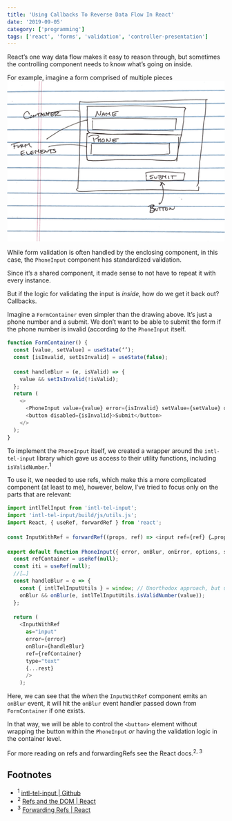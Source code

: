 ```yaml
---
title: 'Using Callbacks To Reverse Data Flow In React'
date: '2019-09-05'
category: ['programming']
tags: ['react', 'forms', 'validation', 'controller-presentation']
---
```


React’s one way data flow makes it easy to reason through, but sometimes the controlling component needs to know what’s going on inside.

For example, imagine a form comprised of multiple pieces
![](./form-sketch.png)

While form validation is often handled by the enclosing component, in this case, the `PhoneInput` component has standardized validation.

Since it’s a shared component, it made sense to not have to repeat it with every instance.

But if the logic for validating the input is _inside_, how do we get it back out? Callbacks.

Imagine a `FormContainer` even simpler than the drawing above. It’s just a phone number and a submit. We don’t want to be able to submit the form if the phone number is invalid (according _to_ the `PhoneInput` itself.

```javascript
function FormContainer() {
  const [value, setValue] = useState(‘’);
  const [isInvalid, setIsInvalid] = useState(false);

  const handleBlur = (e, isValid) => {
    value && setIsInvalid(!isValid);
  };
  return (
    <>
      <PhoneInput value={value} error={isInvalid} setValue={setValue} onBlur={handleBlur} />
      <button disabled={isInvalid}>Submit</button>
    </>
  );
}
```

To implement the `PhoneInput` itself, we created a wrapper around the `intl-tel-input` library which gave us access to their utility functions, including `isValidNumber`.<sup>1</sup>

To use it, we needed to use refs, which make this a more complicated component (at least to me), however, below, I’ve tried to focus only on the parts that are relevant:

```javascript
import intlTelInput from 'intl-tel-input';
import 'intl-tel-input/build/js/utils.js';
import React, { useRef, forwardRef } from 'react';

const InputWithRef = forwardRef((props, ref) => <input ref={ref} {…props} />)

export default function PhoneInput({ error, onBlur, onError, options, setValue, value, ...rest }: IPhoneInput) {
  const refContainer = useRef(null);
  const iti = useRef(null);
  //[…]
  const handleBlur = e => {
    const { intlTelInputUtils } = window; // Unorthodox approach, but using the utils attached to the window object
    onBlur && onBlur(e, intlTelInputUtils.isValidNumber(value));
  };

  return (
    <InputWithRef
      as="input"
      error={error}
      onBlur={handleBlur}
      ref={refContainer}
      type="text"
      {...rest}
      />
    );
```

Here, we can see that the _when_ the `InputWithRef` component emits an `onBlur` event, it will hit the `onBlur` event handler passed down from `FormContainer` if one exists.

In that way, we will be able to control the `<button>` element without wrapping the button within the `PhoneInput` _or_ having the validation logic in the container level.

For more reading on refs and forwardingRefs see the React docs.<sup>2, 3</sup>

## Footnotes

- <sup>1</sup> [intl-tel-input | Github](https://github.com/jackocnr/intl-tel-input)
- <sup>2</sup> [Refs and the DOM | React](https://reactjs.org/docs/refs-and-the-dom.html)
- <sup>3</sup> [Forwarding Refs | React](https://reactjs.org/docs/forwarding-refs.html)
